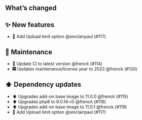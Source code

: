 ## What’s changed

## ✨ New features

- 🔨 Add Upload limit option @sinclairpaul (#117)

## 🧰 Maintenance

- 🚀 Update CI to latest version @frenck (#114)
- 🎆 Updates maintenance/license year to 2022 @frenck (#120)

## ⬆️ Dependency updates

- ⬆️ Upgrades add-on base image to 11.0.0 @frenck (#115)
- ⬆️ Upgrades php8 to 8.0.14-r0 @frenck (#118)
- ⬆️ Upgrades add-on base image to 11.0.1 @frenck (#119)
- 🔨 Add Upload limit option @sinclairpaul (#117)
